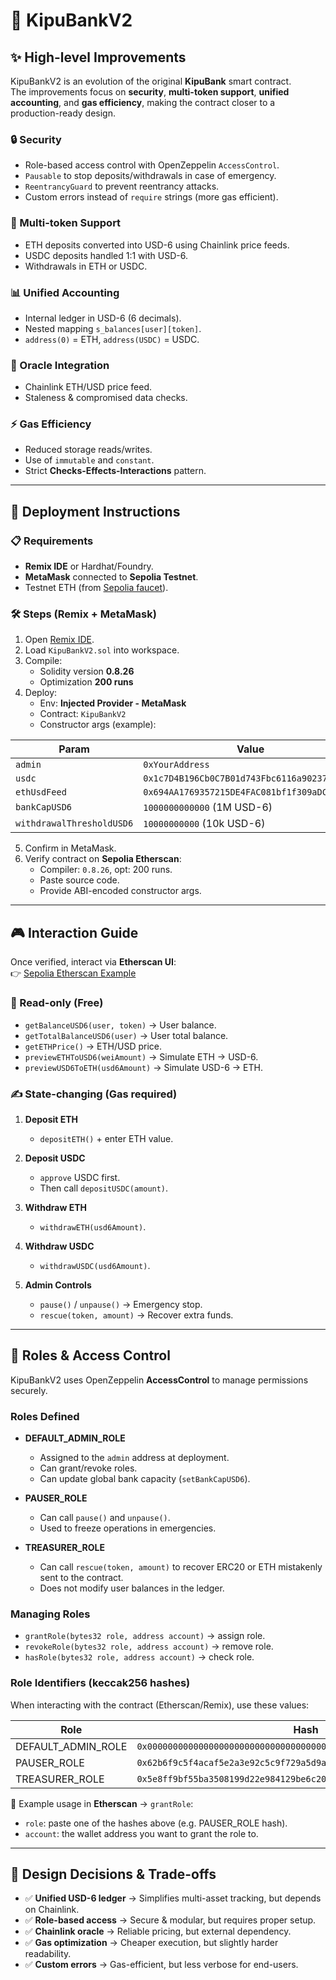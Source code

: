 # 🏦 KipuBankV2

## ✨ High-level Improvements

KipuBankV2 is an evolution of the original **KipuBank** smart contract.  
The improvements focus on **security**, **multi-token support**, **unified accounting**, and **gas efficiency**, making the contract closer to a production-ready design.

### 🔒 Security

- Role-based access control with OpenZeppelin `AccessControl`.
- `Pausable` to stop deposits/withdrawals in case of emergency.
- `ReentrancyGuard` to prevent reentrancy attacks.
- Custom errors instead of `require` strings (more gas efficient).

### 💱 Multi-token Support

- ETH deposits converted into USD-6 using Chainlink price feeds.
- USDC deposits handled 1:1 with USD-6.
- Withdrawals in ETH or USDC.

### 📊 Unified Accounting

- Internal ledger in USD-6 (6 decimals).
- Nested mapping `s_balances[user][token]`.
- `address(0)` = ETH, `address(USDC)` = USDC.

### 🔗 Oracle Integration

- Chainlink ETH/USD price feed.
- Staleness & compromised data checks.

### ⚡ Gas Efficiency

- Reduced storage reads/writes.
- Use of `immutable` and `constant`.
- Strict **Checks-Effects-Interactions** pattern.

---

## 🚀 Deployment Instructions

### 📋 Requirements

- **Remix IDE** or Hardhat/Foundry.
- **MetaMask** connected to **Sepolia Testnet**.
- Testnet ETH (from [Sepolia faucet](https://sepoliafaucet.com/)).

### 🛠️ Steps (Remix + MetaMask)

1. Open [Remix IDE](https://remix.ethereum.org).
2. Load `KipuBankV2.sol` into workspace.
3. Compile:
   - Solidity version **0.8.26**
   - Optimization **200 runs**
4. Deploy:
   - Env: **Injected Provider - MetaMask**
   - Contract: `KipuBankV2`
   - Constructor args (example):

| Param                     | Value                                        |
| ------------------------- | -------------------------------------------- |
| `admin`                   | `0xYourAddress`                              |
| `usdc`                    | `0x1c7D4B196Cb0C7B01d743Fbc6116a902379C7238` |
| `ethUsdFeed`              | `0x694AA1769357215DE4FAC081bf1f309aDC325306` |
| `bankCapUSD6`             | `1000000000000` (1M USD-6)                   |
| `withdrawalThresholdUSD6` | `10000000000` (10k USD-6)                    |

5. Confirm in MetaMask.
6. Verify contract on **Sepolia Etherscan**:
   - Compiler: `0.8.26`, opt: 200 runs.
   - Paste source code.
   - Provide ABI-encoded constructor args.

---

## 🎮 Interaction Guide

Once verified, interact via **Etherscan UI**:  
👉 [Sepolia Etherscan Example](https://sepolia.etherscan.io)

### 📖 Read-only (Free)

- `getBalanceUSD6(user, token)` → User balance.
- `getTotalBalanceUSD6(user)` → User total balance.
- `getETHPrice()` → ETH/USD price.
- `previewETHToUSD6(weiAmount)` → Simulate ETH → USD-6.
- `previewUSD6ToETH(usd6Amount)` → Simulate USD-6 → ETH.

### ✍️ State-changing (Gas required)

1. **Deposit ETH**

   - `depositETH()` + enter ETH value.

2. **Deposit USDC**

   - `approve` USDC first.
   - Then call `depositUSDC(amount)`.

3. **Withdraw ETH**

   - `withdrawETH(usd6Amount)`.

4. **Withdraw USDC**

   - `withdrawUSDC(usd6Amount)`.

5. **Admin Controls**
   - `pause()` / `unpause()` → Emergency stop.
   - `rescue(token, amount)` → Recover extra funds.

---

## 🔑 Roles & Access Control

KipuBankV2 uses OpenZeppelin **AccessControl** to manage permissions securely.

### Roles Defined

- **DEFAULT_ADMIN_ROLE**

  - Assigned to the `admin` address at deployment.
  - Can grant/revoke roles.
  - Can update global bank capacity (`setBankCapUSD6`).

- **PAUSER_ROLE**

  - Can call `pause()` and `unpause()`.
  - Used to freeze operations in emergencies.

- **TREASURER_ROLE**
  - Can call `rescue(token, amount)` to recover ERC20 or ETH mistakenly sent to the contract.
  - Does not modify user balances in the ledger.

### Managing Roles

- `grantRole(bytes32 role, address account)` → assign role.
- `revokeRole(bytes32 role, address account)` → remove role.
- `hasRole(bytes32 role, address account)` → check role.

### Role Identifiers (keccak256 hashes)

When interacting with the contract (Etherscan/Remix), use these values:

| Role               | Hash                                                                 |
| ------------------ | -------------------------------------------------------------------- |
| DEFAULT_ADMIN_ROLE | `0x0000000000000000000000000000000000000000000000000000000000000000` |
| PAUSER_ROLE        | `0x62b6f9c5f4acaf5e2a3e92c5c9f729a5d9a92e3a11c5e29f8e5f7b2b84f6c5d8` |
| TREASURER_ROLE     | `0x5e8ff9bf55ba3508199d22e984129be6c2031607b1b9eb8b8e08e1eb6a4b7e3e` |

📌 Example usage in **Etherscan** → `grantRole`:

- `role`: paste one of the hashes above (e.g. PAUSER_ROLE hash).
- `account`: the wallet address you want to grant the role to.

---

## 🧠 Design Decisions & Trade-offs

- ✅ **Unified USD-6 ledger** → Simplifies multi-asset tracking, but depends on Chainlink.
- ✅ **Role-based access** → Secure & modular, but requires proper setup.
- ✅ **Chainlink oracle** → Reliable pricing, but external dependency.
- ✅ **Gas optimization** → Cheaper execution, but slightly harder readability.
- ✅ **Custom errors** → Gas-efficient, but less verbose for end-users.

